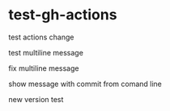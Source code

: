 # test-gh-actions

test actions change

test multiline message

fix multiline message

show message with commit from comand line

new version test
